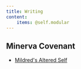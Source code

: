 ```yaml
---
title: Writing
content:
    items: @self.modular
---
```


## Minerva Covenant
- [Mildred's Altered Self](http://minervacovenant.com/mildred.html)